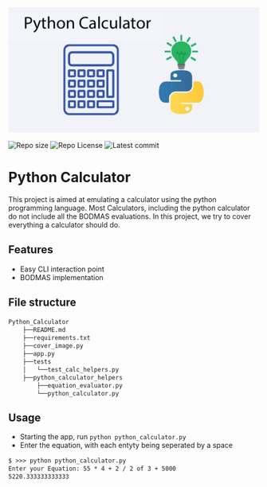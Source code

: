 ![image](https://github.com/atonya-bravin/Python_Calculator/blob/main/Cover_image.png)
  
  
![Repo size](https://img.shields.io/github/repo-size/atonya-bravin/Python_Calculator)
![Repo License](https://img.shields.io/github/license/atonya-bravin/Python_Calculator.svg)
![Latest commit](https://img.shields.io/github/last-commit/atonya-bravin/Python_Calculator?style=round-square)
# Python Calculator
This project is aimed at emulating a calculator using the python programming language.
Most Calculators, including the python calculator do not include all the BODMAS evaluations. In this project, we try to cover everything a calculator should do.

## Features
- Easy CLI interaction point
- BODMAS implementation

## File structure
```
Python_Calculator
    ├──README.md
    ├──requirements.txt
    ├──cover_image.py
    ├──app.py
    ├──tests
    │   └──test_calc_helpers.py
    ├──python_calculator_helpers
        ├──equation_evaluator.py
        └──python_calculator.py
```    

## Usage
- Starting the app, run ```python python_calculator.py```
- Enter the equation, with each entyty being seperated by a space
```
$ >>> python python_calculator.py
Enter your Equation: 55 * 4 + 2 / 2 of 3 + 5000
5220.333333333333
```


